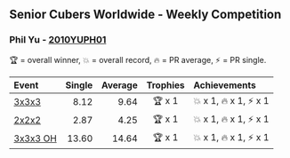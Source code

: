 ## Senior Cubers Worldwide - Weekly Competition
### Phil Yu - [2010YUPH01](https://www.worldcubeassociation.org/persons/2010YUPH01)

🏆 = overall winner, 💥 = overall record, 🔥 = PR average, ⚡ = PR single.

| Event | Single | Average | Trophies | Achievements|
| :-- | --: | --: | :--: | :-- |
| [3x3x3](phil_yu/333.md) | 8.12 | 9.64 | <span style="white-space: nowrap">🏆 x 1</span> | <span style="white-space: nowrap">💥 x 1</span>, <span style="white-space: nowrap">🔥 x 1</span>, <span style="white-space: nowrap">⚡ x 1</span> |
| [2x2x2](phil_yu/222.md) | 2.87 | 4.25 | <span style="white-space: nowrap">🏆 x 1</span> | <span style="white-space: nowrap">💥 x 1</span>, <span style="white-space: nowrap">🔥 x 1</span>, <span style="white-space: nowrap">⚡ x 1</span> |
| [3x3x3 OH](phil_yu/333oh.md) | 13.60 | 14.64 | <span style="white-space: nowrap">🏆 x 1</span> | <span style="white-space: nowrap">💥 x 1</span>, <span style="white-space: nowrap">🔥 x 1</span>, <span style="white-space: nowrap">⚡ x 1</span> |

<!-- Global site tag (gtag.js) - Google Analytics -->
<script async src="https://www.googletagmanager.com/gtag/js?id=UA-86348435-3"></script>
<script>window.dataLayer = window.dataLayer || []; function gtag() {dataLayer.push(arguments);} gtag('js', new Date()); gtag('config', 'UA-86348435-3');</script>
